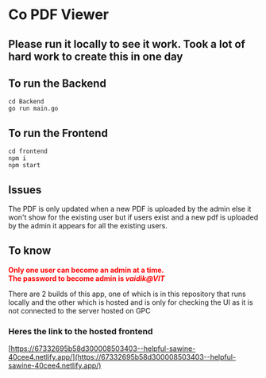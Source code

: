#  Co PDF Viewer
## Please run it locally to see it work. Took a lot of hard work to create this in one day
## To run the Backend

```
cd Backend
go run main.go
```


## To run the Frontend

```
cd frontend
npm i
npm start
```


## Issues

The PDF is only updated when a new PDF is uploaded by the admin else it won't show for the existing user
but if users exist and a new pdf is uploaded by the admin it appears for all the existing users.


## To know
<span style="color: red; font-weight: bold;">Only one user can become an admin at a time.</span>
</br>
<span style="color: red; font-weight: bold;">The password to become admin is ***vaidik@VIT*** </span>

<span>There are 2 builds of this app, one of which is in this repository that runs locally and the other which is hosted and is only for checking the UI as it is not connected to the server hosted on GPC</span>

### Heres the link to the hosted frontend
[https://67332695b58d300008503403--helpful-sawine-40cee4.netlify.app/](https://67332695b58d300008503403--helpful-sawine-40cee4.netlify.app/)
